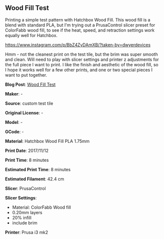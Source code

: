 ## Wood Fill Test

Printing a simple test pattern with Hatchbox Wood Fill. This wood fill is a blend with standard PLA, but
I'm trying out a PrusaControl slicer preset for ColorFabb wood fill, to see if the heat, speed, and retraction
settings work equally well for Hatchbox.

https://www.instagram.com/p/BbZ4ZyDAmXB/?taken-by=dwyerdevices

Hmm - not the cleanest print on the test tile, but the brim was super smooth and clean. Will need to 
play with slicer settings and printer z adjustments for the full piece I want to print. I like the finish
and aesthetic of the wood fill, so I hope it works well for a few other prints, and one or two special
pieces I want to put together.

 
**Blog Post**: [Wood Fill Test](http://www.dwyerdevices.com/2017/11/22/wood-fill-test/)

**Maker**: -

**Source**: custom test tile

**Original License**: -

**Model**: -

**GCode**: -

**Material**: Hatchbox Wood Fill PLA 1.75mm

**Print Date**: 2017/11/12

**Print Time**: 8 minutes

**Estimated Print Time**: 8 minutes

**Estimated Filament**: 42.4 cm

**Slicer**: PrusaControl

**Slicer Settings**:
 
 - Material: ColorFabb Wood fill
 - 0.20mm layers
 - 20% infill
 - include brim

**Printer**: Prusa i3 mk2 